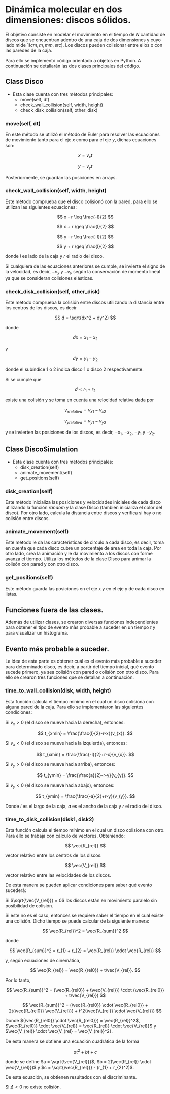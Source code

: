 # Dinámica molecular en dos dimensiones: discos sólidos. 

El objetivo consiste en modelar el movimiento en el tiempo de $N$ cantidad de discos que se encuentran adentro de una caja de dos dimensiones y cuyo lado mide $1 (cm, m, mm, etc)$. Los discos pueden colisionar entre ellos o con las paredes de la caja. 


Para ello se implementó código orientado a objetos en Python. A continuación se detallarán las dos clases principales del código. 

## Class Disco 
* Esta clase cuenta con tres métodos principales:
  - move(self, dt)
  - check\_wall\_collision(self, width, height)
  - check\_disk\_collision(self, other\_disk)

### move(self, dt)
En este método se utilizó el método de Euler para resolver las ecuaciones de movimiento tanto para el eje $x$ como para el eje $y$, dichas ecuaciones son: 

$$
x = v_{x}t  
$$

$$
y = v_{y}t
$$

Posteriormente, se guardan las posiciones en arrays. 

### check\_wall\_collision(self, width, height)
Este método comprueba que el disco colisionó con la pared, para ello se utilizan las siguientes ecuaciones:

$$
x - r \leq \frac{-l}{2}
$$

$$
x + r \geq \frac{l}{2}
$$

$$
y - r \leq \frac{-l}{2}
$$

$$
y + r \geq \frac{l}{2}
$$

donde $l$ es lado de la caja y $r$ el radio del disco.


Si cualquiera de las ecuaciones anteriores se cumple, se invierte el signo de la velocidad, es decir, $-v_{x}$ y $-v_{y}$ según la conservación de momento lineal ya que se consideran colisiones elásticas.

### check\_disk\_collision(self, other\_disk)
Este método comprueba la colisión entre discos utilizando la distancia entre los centros de los discos, es decir

$$
d = \sqrt{dx^2 + dy^2}
$$

donde

$$
dx = x_{1} - x_{2}
$$

y

$$
dy = y_{1} - y_{2}
$$

donde el subíndice $1$ o $2$ indica disco 1 o disco 2 respectivamente.


Si se cumple que

$$
d < r_{1} + r_{2}
$$

existe una colisión y se toma en cuenta una relocidad relativa dada por

$$
v_{xrelativa} =  v_{x1} - v_{x2}
$$

$$
v_{yrelativa} =  v_{y1} - v_{y2}
$$

y se invierten las posiciones de los discos, es decir, $-x_{1}$, $-x_{2}$, $-y_{1}$ y $-y_{2}$.

## Class DiscoSimulation 
* Esta clase cuenta con tres métodos principales:
  - disk\_creation(self)
  - animate\_movement(self)
  - get\_positions(self)

### disk\_creation(self) 
Este método inicializa las posiciones y velocidades iniciales de cada disco utilizando la función $random$ y la clase Disco (también inicializa el color del disco). Por otro lado, calcula la distancia entre discos y verifica si hay o no colisión entre discos.

### animate\_movement(self)
Este método le da las características de circulo a cada disco, es decir, toma en cuenta que cada disco cubre un porcentaje de área en toda la caja. Por otro lado, crea la animación y le da movimiento a los discos con forme avanza el tiempo. Utiliza los métodos de la clase Disco para animar la colisón con pared y con otro disco.

### get\_positions(self)
Este método guarda las posiciones en el eje x y en el eje y de cada disco en listas.

## Funciones fuera de las clases. 
Además de utilizar clases, se crearon diversas funciones independientes para obtener el tipo de evento màs probable a suceder en un tiempo $t$ y para visualizar un histograma. 

## Evento más probable a suceder. 
La idea de esta parte es obtener cuál es el evento más probable a suceder para determinado disco, es decir, a partir del tiempo inicial, qué evento sucede primero, ya sea colisión con pared o colisión con otro disco. Para ello se crearon tres funciones que se detallan a continuación.

### time\_to\_wall\_collision(disk, width, height)
Esta función calcula el tiempo mínimo en el cual un disco colisiona con alguna pared de la caja. Para ello se implementaron las siguientes condiciones: 


Si $v_{x} > 0$ (el disco se mueve hacia la derecha), entonces:

$$
t_{xmin} = \frac{\frac{l}{2}-r-x}{v_{x}}.
$$ 

Si $v_{x} < 0$ (el disco se mueve hacia la izquierda), entonces:

$$
t_{xmin} = \frac{\frac{-l}{2}+r-x}{v_{x}}.
$$

Si $v_{y} > 0$ (el disco se mueve hacia arriba), entonces:  

$$
t_{ymin} = \frac{\frac{a}{2}-r-y}{v_{y}}.
$$

Si $v_{y} < 0$ (el disco se mueve hacia abajo), entonces:

$$
t_{ymin} = \frac{\frac{-a}{2}+r-y}{v_{y}}.
$$

Donde $l$ es el largo de la caja, $a$ es el ancho de la caja y $r$ el radio del disco. 

### time\_to\_disk\_collision(disk1, disk2)
Esta función calcula el tiempo mínimo en el cual un disco colisiona con otro. Para ello se trabaja con cálculo de vectores. Obteniendo: 

$$
\vec{R_{rel}}  
$$ 

vector relativo entre los centros de los discos. 

$$
\vec{V_{rel}}
$$

vector relativo entre las velocidades de los discos. 

De esta manera se pueden aplicar condiciones para saber qué evento sucederá: 


Si $\sqrt{\vec{V_{rel}}} = 0$ los discos están en movimiento paralelo sin posibilidad de colisión. 


Si este no es el caso, entonces se requiere saber el tiempo en el cual existe una colisión. Dicho tiempo se puede calcular de la siguiente manera: 

$$
\vec{R_{rel}}^2 = \vec{R_{sum}}^2
$$

donde 

$$
\vec{R_{sum}}^2 = r_{1} + r_{2} = \vec{R_{rel}} \cdot \vec{R_{rel}}
$$

y, según ecuaciones de cinemática, 

$$
\vec{R_{rel}} = \vec{R_{rel0}} + t\vec{V_{rel}}.
$$
 
Por lo tanto, 

$$
\vec{R_{sum}}^2 = (\vec{R_{rel0}} + t\vec{V_{rel}}) \cdot  (\vec{R_{rel0}} + t\vec{V_{rel}})
$$

$$
\vec{R_{sum}}^2 = (\vec{R_{rel0}} \cdot \vec{R_{rel0}} + 2t(\vec{R_{rel0}} \vec{V_{rel}}) + t^2(\vec{V_{rel}} \cdot \vec{V_{rel}})
$$

Donde $(\vec{R_{rel0}} \cdot \vec{R_{rel0}}) = \vec{R_{rel}}^2$, $\vec{R_{rel0}} \cdot \vec{V_{rel}} = \vec{R_{rel}} \cdot \vec{V_{rel}}$ y $\vec{V_{rel}} \cdot \vec{V_{rel} = \vec{V_{rel}}^2}. 

De esta manera se obtiene una ecuación cuadrática de la forma 

$$
at^2 + bt + c
$$

donde se define $a = \sqrt{\vec{V_{rel}}}$, $b = 2(\vec{R_{rel}} \cdot \vec{V_{rel}})$ y $c = \sqrt{\vec{R_{rel}}} - (r_{1} + r_{2}^2)$.

De esta ecuación, se obtienen resultados con el discriminante. 


Si $\Delta < 0$ no existe colisión. 


  
